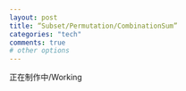 ```yaml
---
layout: post
title: “Subset/Permutation/CombinationSum”
categories: "tech"
comments: true
# other options
---
```

正在制作中/Working